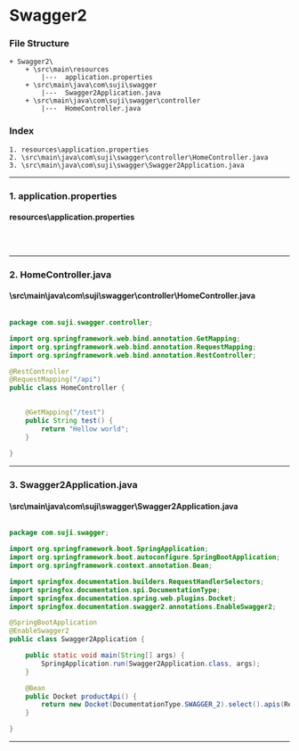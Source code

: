 # Swagger2


### File Structure
```pre
+ Swagger2\ 
	+ \src\main\resources
		|---  application.properties
	+ \src\main\java\com\suji\swagger
		|---  Swagger2Application.java
	+ \src\main\java\com\suji\swagger\controller
		|---  HomeController.java
```
### Index
```pre
1. resources\application.properties
2. \src\main\java\com\suji\swagger\controller\HomeController.java
3. \src\main\java\com\suji\swagger\Swagger2Application.java

```

---

### 1. application.properties

#### resources\application.properties

```properties



```

---

### 2. HomeController.java

#### \src\main\java\com\suji\swagger\controller\HomeController.java

```java

package com.suji.swagger.controller;

import org.springframework.web.bind.annotation.GetMapping;
import org.springframework.web.bind.annotation.RequestMapping;
import org.springframework.web.bind.annotation.RestController;

@RestController
@RequestMapping("/api")
public class HomeController {

	
	@GetMapping("/test")
	public String test() {
		return "Hellow world";
	}
	
}

```

---

### 3. Swagger2Application.java

#### \src\main\java\com\suji\swagger\Swagger2Application.java

```java

package com.suji.swagger;

import org.springframework.boot.SpringApplication;
import org.springframework.boot.autoconfigure.SpringBootApplication;
import org.springframework.context.annotation.Bean;

import springfox.documentation.builders.RequestHandlerSelectors;
import springfox.documentation.spi.DocumentationType;
import springfox.documentation.spring.web.plugins.Docket;
import springfox.documentation.swagger2.annotations.EnableSwagger2;

@SpringBootApplication
@EnableSwagger2
public class Swagger2Application {

	public static void main(String[] args) {
		SpringApplication.run(Swagger2Application.class, args);
	}

	@Bean
	public Docket productApi() {
		return new Docket(DocumentationType.SWAGGER_2).select().apis(RequestHandlerSelectors.basePackage("com.suji.swagger")).build();
	}

}

```

---

